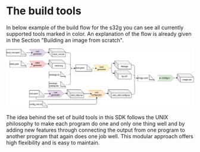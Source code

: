 # The build tools

In below example of the build flow for the s32g you can see all currently supported tools marked in color.
An explanation of the flow is already given in the Section "Building an image from scratch".

![BuildTools](../assets/S32G2_fulltools.png)

The idea behind the set of build tools in this SDK follows the UNIX philosophy to make each program do one and only one thing well and  by adding new features through connecting the output from one program to another program that again does one job well.
This modular approach offers high flexibility and is easy to maintain.
